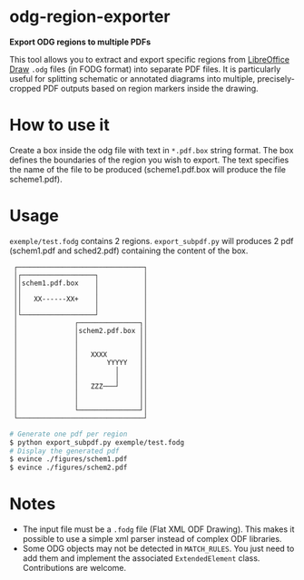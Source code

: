 # odg-region-exporter

**Export ODG regions to multiple PDFs**

This tool allows you to extract and export specific regions from [LibreOffice Draw](https://www.libreoffice.org/discover/draw/) `.odg` files (in FODG format) into separate PDF files. It is particularly useful for splitting schematic or annotated diagrams into multiple, precisely-cropped PDF outputs based on region markers inside the drawing.

# How to use it

Create a box inside the odg file with text in `*.pdf.box` string format.
The box defines the boundaries of the region you wish to export.
The text specifies the name of the file to be produced (scheme1.pdf.box will produce the file scheme1.pdf).

# Usage

`exemple/test.fodg` contains 2 regions. `export_subpdf.py` will produces 2 pdf (schem1.pdf and sched2.pdf) containing the content of the box.
```
 ┌───────────────────────────────┐
 │┌──────────────────┐           │
 ││schem1.pdf.box    │           │
 ││                  │           │
 ││   XX------XX+    │           │
 ││                  │           │
 │└──────────────────┘           │
 │              ┌───────────────┐│
 │              │schem2.pdf.box ││
 │              │               ││
 │              │               ││
 │              │   XXXX        ││
 │              │       YYYYY   ││
 │              │         │     ││
 │              │         │     ││
 │              │   ZZZ───┘     ││
 │              │               ││
 │              │               ││
 │              └───────────────┘│
 └───────────────────────────────┘
```

```sh
# Generate one pdf per region
$ python export_subpdf.py exemple/test.fodg
# Display the generated pdf
$ evince ./figures/schem1.pdf
$ evince ./figures/schem2.pdf
```

# Notes

* The input file must be a `.fodg` file (Flat XML ODF Drawing). This makes it possible to use a simple xml parser instead of complex ODF libraries.
* Some ODG objects may not be detected in `MATCH_RULES`. You just need to add them and implement the associated `ExtendedElement` class. Contributions are welcome.



